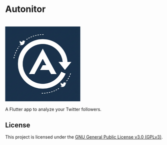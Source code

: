 # Autonitor

# <p align="center"> 
  <img src="https://github.com/MtFloveU/autonitor/blob/main/assets/icon/icon.png?raw=true" alt="Autonitor Logo" width="240" />
</p>

A Flutter app to analyze your Twitter followers.

## License
This project is licensed under the [GNU General Public License v3.0 (GPLv3)](https://github.com/MtFloveU/autonitor/blob/main/LICENSE).
